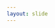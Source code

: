 ```yaml
---
layout: slide
---
```


<section data-markdown><script type="text/template">

# Projeto linguagem de marcação
### Blog estático GRUDE-PB
[Renato César](https://github.com/rencesar)

[Pablo Dias](https://github.com/pablo-dias)

26 de Julho de 2017
</script></section>

<section data-markdown><script type="text/template">

{% include logo.html %}
###Grupo de desenvolvedores da Paraiba

O grupo compõe várias comunidades de TI

Php-PB | Hora-Extra | Jampa-Ruby | ParaibaJs | Pug-PB

</script></section>

<section data-markdown><script type="text/template">
  ## Blog eventos
  <br/>
  Objetivo da WebPage:

  - Sobre o **GRUDE-PB**.

  - Comunidade Participantes.

  - Agenda de eventos (Feed).

  - Convite e informações sobre *slack* do grupo.
</script></section>

<section data-markdown data-background-image="{{ "/images/mindmap.png" | prepend: site.baseurl }}"><script type="text/template">
  ##### Mapa das necessidades
</script></section>

<section data-markdown data-background-image="{{ "/images/ideias.jpeg" | prepend: site.baseurl }}"><script type="text/template">
  #### Primeiras Idéias
</script></section>

<section data-markdown><script type="text/template">
  ### Primeira ideia Land Page
<img class="plain" width=100% src={{ "/images/primeira-ideia-land-page.jpeg" | prepend: site.baseurl }}>
</script></section>

<section data-markdown><script type="text/template">
  ### Primeira idéia para feed
<img class="plain" width=100% src={{ "/images/primeiro-feed.jpeg" | prepend: site.baseurl }}>
</script></section>

<section data-markdown><script type="text/template">
  ### Primeiras idéias Agenda
<img class="plain" width=100% src={{ "/images/primeira-agenda.jpeg" | prepend: site.baseurl }}>
</script></section>

<section data-markdown data-background-image="{{ "/images/segundas-ideias.jpeg" | prepend: site.baseurl }}"><script type="text/template">
  #### Inspirações
</script></section>

<section data-markdown><script type="text/template">
<div class="insp"><img src={{ "/images/insp1.jpeg" | prepend: site.baseurl }}></div>
</script></section>


<section data-markdown><script type="text/template">
<img class="plain" src={{ "/images/insp2.jpg" | prepend: site.baseurl }}></div>
</script></section>

<section data-markdown data-background-image="{{ "/images/final.jpg" | prepend: site.baseurl }}"><script type="text/template">
  #### Aonde estamos!
</script></section>


<section data-markdown><script type="text/template">
  <img class="plain" width=70% src={{ "/images/ideia-final.jpg" | prepend: site.baseurl }}>
</script></section>

<section data-markdown><script type="text/template">

## Renato César Lira Borges
### [ren_cesar@outlook.com](mailto:ren_cesar@outlook.com)
### +55 (83) 99860-5008
## Pablo Dias de Figueiredo
### [pablog.t.o@hotmail.com](mailto:pablog.t.o@hotmail.com)
### +55 (83) 99110-6034

</script></section>

